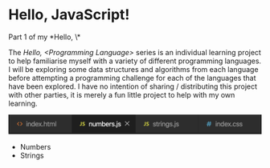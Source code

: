 <h1> Hello, JavaScript!</h1>
Part 1 of my *Hello, \<Programming Language\>* 

The *Hello, \<Programming Language\>* series is an individual learning project to help familiarise myself with a variety of different programming languages. I will be exploring some data structures and algorithms from each language before attempting a programming challenge for each of the languages that have been explored. I have no intention of sharing / distributing this project with other parties, it is merely a fun little project to help with my own learning. <br>



<img src="images/readme_images/JS_screenshot1.png">

<ul>
  <li>Numbers</li>
  <li>Strings</li>
</ul>
